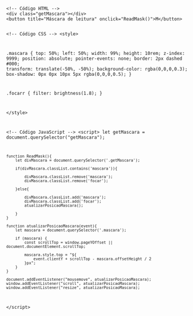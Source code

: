 <Code language='html'>
&lt;!-- Código HTML --&gt;
&lt;div class="getMascara"&gt;&lt;/div&gt;
&lt;button title="Máscara de leitura" onclick="ReadMask()"&gt;M&lt;/button&gt;

&lt;!-- Código CSS --&gt;
&lt;style&gt;

.mascara {
    top: 50%;
    left: 50%;
    width: 99%;
    height: 10rem;
    z-index: 9999;
    position: absolute;
    pointer-events: none;
    border: 2px dashed #000;
    transform: translate(-50%, -50%);
    background-color: rgba(0,0,0,0.3);
    box-shadow: 0px 0px 10px 5px rgba(0,0,0,0.5);
}

.focarr {
    filter: brightness(1.8);
}

&lt;/style&gt;

&lt;!-- Código JavaScript --&gt;
&lt;script&gt;
    let getMascara = document.querySelector("getMascara");

    function ReadMask(){
        let divMascara = document.querySelector('.getMascara');

        if(divMascara.classList.contains('mascara')){

            divMascara.classList.remove('mascara');
            divMascara.classList.remove('focar');

        }else{

            divMascara.classList.add('mascara');
            divMascara.classList.add('focar');
            atualizarPosicaoMascara();

        }
    }

    function atualizarPosicaoMascara(event){
        let mascara = document.querySelector('.mascara');

        if (mascara) {
            const scrollTop = window.pageYOffset || document.documentElement.scrollTop;

            mascara.style.top = "${
                event.clientY + scrollTop - mascara.offsetHeight / 2
            }px";
        }
    }

    document.addEventListener("mousemove", atualizarPosicaoMascara);
    window.addEventListener("scroll", atualizarPosicaoMascara);
    window.addEventListener("resize", atualizarPosicaoMascara);
&lt;/script&gt;
</Code>
